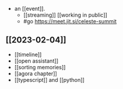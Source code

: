 - an [[event]].
  - [[streaming]] [[working in public]]
  - #go https://meet.jit.si/celeste-summit

## [[2023-02-04]]

- [[timeline]]
- [[open assistant]]
- [[sorting memories]]
- [[agora chapter]]
- [[typescript]] and [[python]]
